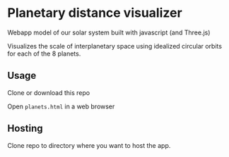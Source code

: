 # Planetary distance visualizer

Webapp model of our solar system
built with javascript (and Three.js)

Visualizes the scale of interplanetary space
using idealized circular orbits for each of the
8 planets.

## Usage

Clone or download this repo

Open `planets.html` in a web browser

## Hosting

Clone repo to directory where you want to host the app.
